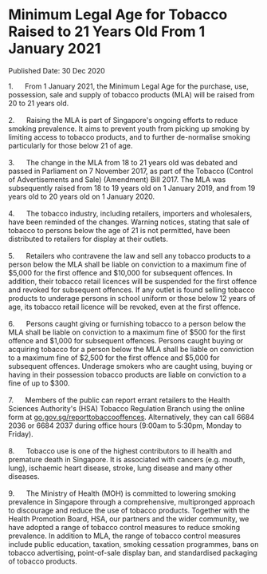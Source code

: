 <html>
    <meta http-equiv="Content-Type" content="text/html; charset=utf-8"/>
    <meta charset="utf-8"/>
    <title>Minimum Legal Age for Tobacco Raised to 21 Years Old From 1 January 2021</title>
    <body><h1>Minimum Legal Age for Tobacco Raised to 21 Years Old From 1 January 2021</h1>
    <p>Published Date: 30 Dec 2020</p> 1.&nbsp; &nbsp; &nbsp; From 1 January 2021, the Minimum Legal Age for the purchase, use, possession, sale and supply of tobacco products (MLA) will be raised from 20 to 21 years old.<br><br>2.&nbsp;&nbsp;&nbsp;&nbsp;&nbsp; Raising the MLA is part of Singapore's ongoing efforts to reduce smoking prevalence. It aims to prevent youth from picking up smoking by limiting access to tobacco products, and to further de-normalise smoking particularly for those below 21 of age.<br><br>3.&nbsp;&nbsp;&nbsp;&nbsp;&nbsp; The change in the MLA from 18 to 21 years old was debated and passed in Parliament on 7 November 2017, as part of the Tobacco (Control of Advertisements and Sale) (Amendment) Bill 2017. The MLA was subsequently raised from 18 to 19 years old on 1 January 2019, and from 19 years old to 20 years old on 1 January 2020.<br><br>4.&nbsp;&nbsp;&nbsp;&nbsp;&nbsp; The tobacco industry, including retailers, importers and wholesalers, have been reminded of the changes. Warning notices, stating that sale of tobacco to persons below the age of 21 is not permitted, have been distributed to retailers for display at their outlets.<br><br>5.&nbsp;&nbsp;&nbsp;&nbsp;&nbsp; Retailers who contravene the law and sell any tobacco products to a person below the MLA shall be liable on conviction to a maximum fine of $5,000 for the first offence and $10,000 for subsequent offences. In addition, their tobacco retail licences will be suspended for the first offence and revoked for subsequent offences. If any outlet is found selling tobacco products to underage persons in school uniform or those below 12 years of age, its tobacco retail licence will be revoked, even at the first offence.<br><br>6.&nbsp;&nbsp;&nbsp;&nbsp;&nbsp; Persons caught giving or furnishing tobacco to a person below the MLA shall be liable on conviction to a maximum fine of $500 for the first offence and $1,000 for subsequent offences. Persons caught buying or acquiring tobacco for a person below the MLA shall be liable on conviction to a maximum fine of $2,500 for the first offence and $5,000 for subsequent offences. Underage smokers who are caught using, buying or having in their possession tobacco products are liable on conviction to a fine of up to $300.<br><br>7.&nbsp;&nbsp;&nbsp;&nbsp;&nbsp; Members of the public can report errant retailers to the Health Sciences Authority's (HSA) Tobacco Regulation Branch using the online form at <a href="https://go.gov.sg/reporttobaccooffences" title="" class="" target="">go.gov.sg/reporttobaccooffences</a>. Alternatively, they can call 6684 2036 or 6684 2037 during office hours (9:00am to 5:30pm, Monday to Friday).<br><br>8.&nbsp;&nbsp;&nbsp;&nbsp;&nbsp; Tobacco use is one of the highest contributors to ill health and premature death in Singapore. It is associated with cancers (e.g. mouth, lung), ischaemic heart disease, stroke, lung disease and many other diseases.<br><br>9.&nbsp;&nbsp;&nbsp;&nbsp;&nbsp; The Ministry of Health (MOH) is committed to lowering smoking prevalence in Singapore through a comprehensive, multipronged approach to discourage and reduce the use of tobacco products. Together with the Health Promotion Board, HSA, our partners and the wider community, we have adopted a range of tobacco control measures to reduce smoking prevalence. In addition to MLA, the range of tobacco control measures include public education, taxation, smoking cessation programmes, bans on tobacco advertising, point-of-sale display ban, and standardised packaging of tobacco products.</body>
</html>